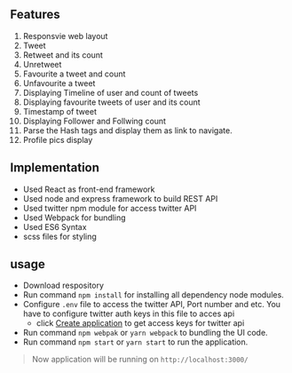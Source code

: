 ## Features

1.  Responsvie web layout 
2.  Tweet
3.  Retweet and its count
4.  Unretweet
5.  Favourite a tweet and count
6.  Unfavourite a tweet
7.  Displaying Timeline of user and count of tweets
8.  Displaying favourite tweets of user and its count
9.  Timestamp of tweet
10. Displaying Follower and Follwing count
11. Parse the Hash tags and display them as link to navigate.
12. Profile pics display

## Implementation

- Used React as front-end framework
- Used node and express framework to build REST API
- Used twitter npm module for access twitter API
- Used Webpack for bundling
- Used ES6 Syntax
- scss files for styling

## usage

- Download respository 
- Run command  `npm install` for installing all dependency node modules.
- Configure `.env` file to access the twitter API, Port number and etc.
  You have to configure twitter auth keys in this file to acces api
   - click [Create application](https://apps.twitter.com/app/new)  to get access keys for twitter api
- Run command  `npm webpak` or `yarn webpack` to bundling the UI code.
- Run command  `npm start` or `yarn start` to run the application.
> Now application will be running on `http://localhost:3000/` 




